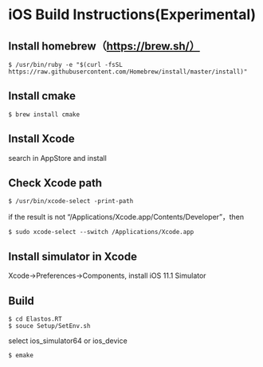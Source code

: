 # iOS Build Instructions(Experimental)

## Install homebrew（https://brew.sh/）

```
$ /usr/bin/ruby -e "$(curl -fsSL https://raw.githubusercontent.com/Homebrew/install/master/install)"
```

## Install cmake
```
$ brew install cmake
```

## Install Xcode
search in AppStore and install

## Check Xcode path

```
$ /usr/bin/xcode-select -print-path
```

if the result is not “/Applications/Xcode.app/Contents/Developer”，then 
```
$ sudo xcode-select --switch /Applications/Xcode.app
```

## Install simulator in Xcode

Xcode->Preferences->Components, install iOS 11.1 Simulator

## Build

```
$ cd Elastos.RT
$ souce Setup/SetEnv.sh
```

select ios_simulator64 or ios_device 

```
$ emake
```
